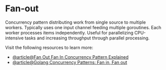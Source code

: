 # Fan-out

Concurrency pattern distributing work from single source to multiple workers. Typically uses one input channel feeding multiple goroutines. Each worker processes items independently. Useful for parallelizing CPU-intensive tasks and increasing throughput through parallel processing.

Visit the following resources to learn more:

- [@article@Fan Out Fan In Concurrency Pattern Explained](https://www.golinuxcloud.com/go-fan-out-fan-in/)
- [@article@Golang Concurrency Patterns: Fan in, Fan out](https://medium.com/geekculture/golang-concurrency-patterns-fan-in-fan-out-1ee43c6830c4)

